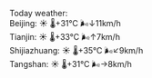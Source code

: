 Today weather:  
Beijing: ☀️   🌡️+31°C 🌬️↓11km/h  
Tianjin: ☀️   🌡️+33°C 🌬️↑7km/h  
Shijiazhuang: ☀️   🌡️+35°C 🌬️↙9km/h  
Tangshan: ☀️   🌡️+31°C 🌬️→8km/h  
